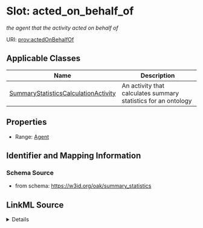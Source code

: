 # Slot: acted_on_behalf_of
_the agent that the activity acted on behalf of_


URI: [prov:actedOnBehalfOf](http://www.w3.org/ns/prov#actedOnBehalfOf)



<!-- no inheritance hierarchy -->




## Applicable Classes

| Name | Description |
| --- | --- |
[SummaryStatisticsCalculationActivity](SummaryStatisticsCalculationActivity.md) | An activity that calculates summary statistics for an ontology






## Properties

* Range: [Agent](Agent.md)







## Identifier and Mapping Information







### Schema Source


* from schema: https://w3id.org/oak/summary_statistics




## LinkML Source

<details>
```yaml
name: acted_on_behalf_of
description: the agent that the activity acted on behalf of
from_schema: https://w3id.org/oak/summary_statistics
rank: 1000
slot_uri: prov:actedOnBehalfOf
alias: acted_on_behalf_of
owner: SummaryStatisticsCalculationActivity
domain_of:
- SummaryStatisticsCalculationActivity
range: Agent

```
</details>